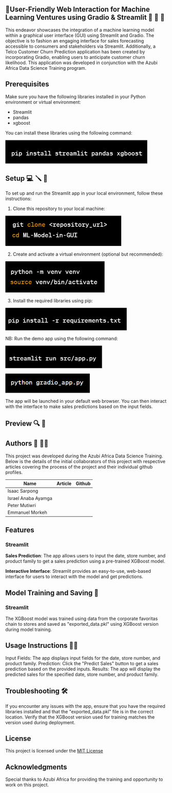 ## 🚀User-Friendly Web Interaction for Machine Learning Ventures using Gradio & Streamlit 🤖 🚀 🚀

This endeavor showcases the integration of a machine learning model within a graphical user interface (GUI) using Streamlit and Gradio. The objective is to fashion an engaging interface for sales forecasting accessible to consumers and stakeholders via Streamlit. Additionally, a Telco Customer Churn Prediction application has been created by incorporating Gradio, enabling users to anticipate customer churn likelihood. This application was developed in conjunction with the Azubi Africa Data Science Training program.

## Prerequisites

Make sure you have the following libraries installed in your Python environment or virtual environment:

* Streamlit
* pandas
* xgboost

You can install these libraries using the following command:

![Image1](Images/Image1.png)

## Setup 💻 🪛 🔧

To set up and run the Streamlit app in your local environment, follow these instructions:

1. Clone this repository to your local machine:

![git_clone](Images/Image2.png)

2. Create and activate a virtual environment (optional but recommended):

![venv](Images/Image3.png)

3. Install the required libraries using pip:

![requiremnt](Images/Image4.png)

NB: Run the demo app using the following command:

![run_app](Images/Image5.png)

![run_app](Images/GradioRun.png)


The app will be launched in your default web browser. You can then interact with the interface to make sales predictions based on the input fields.

## Preview 🔍 🤖

## Authors 📖 🧑‍🎓

This project was developed during the Azubi Africa Data Science Training. Below is the details of the initial collaborators of this project with respective articles covering the process of the project and their individual github profiles.

| Name                | Article | Github |
| ------------------- | ------- | ------ |
| Isaac Sarpong       |         |        |
| Israel Anaba Ayamga |         |        |
| Peter Mutiwri       |         |        |
| Emmanuel Morkeh     |         |        |

## Features

### Streamlit

**Sales Prediction**: The app allows users to input the date, store number, and product family to get a sales prediction using a pre-trained XGBoost model.

**Interactive Interface**: Streamlit provides an easy-to-use, web-based interface for users to interact with the model and get predictions.

## Model Training and Saving 🤖

### Streamlit

The XGBoost model was trained using data from the corporate favoritas chain to stores and saved as "exported_data.pkl" using XGBoost version during model training.

## Usage Instructions 🧑‍🏫

Input Fields: The app displays input fields for the date, store number, and product family.
Prediction: Click the "Predict Sales" button to get a sales prediction based on the provided inputs.
Results: The app will display the predicted sales for the specified date, store number, and product family.

## Troubleshooting 🛠️

If you encounter any issues with the app, ensure that you have the required libraries installed and that the "exported_data.pkl" file is in the correct location.
Verify that the XGBoost version used for training matches the version used during deployment.

## License

This project is licensed under the [MIT License](LICENSE)

## Acknowledgments

Special thanks to Azubi Africa for providing the training and opportunity to work on this project.
